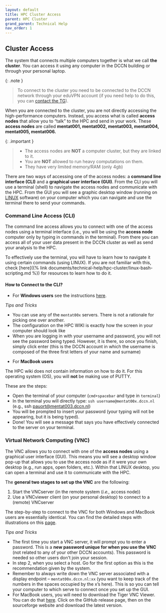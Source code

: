 ```yaml
---
layout: default
title: HPC Cluster Access
parent: HPC Cluster
grand_parent: Technical Help
nav_order: 1
---
```


## Cluster Access

The system that connects multiple computers together is what we call **the cluster**. You can access it using any computer in the DCCN building or through your personal laptop.


{: .note }
> To connect to the cluster you need to be connected to the DCCN network through your eduVPN account (if you need help to do this, you can [contact the TG](https://intranet.donders.ru.nl/index.php?id=helpdesk)).

When you are connected to the cluster, you are not directly accessing the high-performance computers. Instead, you access what is called **access nodes** that allow you to “talk” to the HPC and send in your work. These **access nodes** are called **mentat001, mentat002, mentat003, mentat004, mentat005, mentat006.**

{: .important }
> -	The access nodes are **NOT** a computer cluster, but they are linked to it.
> -	You are **NOT** allowed to run heavy computations on them.
> -	They have very limited memory/RAM (only 4gb)

There are two ways of accessing one of the access nodes: a **command line interface (CLI)** and a **graphical user interface (GUI)**. From the CLI you will use a terminal (shell) to navigate the access nodes and communicate with the HPC. From the GUI you will see a graphic desktop window (running on [LINUX](https://en.wikipedia.org/wiki/Linux) software) on your computer which you can navigate and use the terminal there to send your commands. 

### Command Line Access (CLI)
The command line access allows you to connect with one of the access nodes using a terminal interface (i.e., you will be using the **access node** computer only by typing in commands in the terminal).  From there you can access all of your user data present in the DCCN cluster as well as send your analysis to the HPC. 

To effectively use the terminal, you will have to learn how to navigate it using certain commands (using LINUX). If you are not familiar with this, check [here]({% link documents/technical-help/hpc-cluster/linux-bash-scripting.md %}) for resources to learn how to do it.

#### How to Connect to the CLI?

* For **Windows users** see the instructions [here](https://hpc.dccn.nl/docs/cluster_howto/access-internal.html#ssh-login-with-putty).

_Tips and Tricks_
-	You can use any of the `mentat00x` servers. There is not a rationale for picking one over another.
-	The configuration on the HPC WIKI is exactly how the screen in your computer should look like 
-	When you are logging in with your username and password, you will not see the password being typed. However, it is there, so once you finish, simply click enter (this is the DCCN account in which the username is composed of the three first letters of your name and surname)

* For **MacBook users**

The HPC wiki does not contain information on how to do it. For this operating system (OS), you will **not** be making use of PUTTY. 

These are the steps:
-	Open the terminal of your computer (`cmd+spacebar` and type in `terminal`)
-	In the terminal you will directly type:
`ssh username@mentat00x.dccn.nl` (e.g., ssh pauort@mentat003.dccn.nl)
-	You will be prompted to insert your password (your typing will not be appearing, but it is being typed).
-	Done! You will see a message that says you have effectively connected to the server on your terminal. 

### Virtual Network Computing (VNC)
The VNC allows you to connect with one of the **access nodes** using a graphical user interface (GUI). This means you will see a desktop window pop-up that allows you to use the access node as if it were your own desktop (e.g., run apps, open folders, etc.). Within that LINUX desktop, you can open a terminal and use it to communicate with the HPC. 

The **general two stages to set up the VNC** are the following:
1.	Start the VNCserver (in the remote system (_i.e.,_ access node))
2.	Use a VNCviewer client (on your personal desktop) to connect to a (remote) VNCserver

The step-by-step to connect to the VNC for both Windows and MacBook users are essentially identical. You can find the detailed steps with illustrations on this [page](https://hpc.dccn.nl/docs/cluster_howto/access-internal.html#vnc-for-graphic-desktop). 

_Tips and Tricks_
-	The first time you start a VNC server, it will prompt you to enter a password. This is a **new password unique for when you use the VNC** (not related to any of your other DCCN accounts). This password is needed so other users don't join your session. 
-	In step 2, when you select a host. Go for the first option as this is the recommendation given by the system.
-	Remember to always write down the VNC server associated with a display endpoint – `mentat00x.dccn.nl:xx` (you want to keep track of the numbers in the spaces occupied by the x’s here). This is so you can tell your computer to which serve to connect once you set up the GUI.  
-	For MacBook users, you will need to download the Tiger VNC Viewer. You can do that [here](https://tigervnc.org/). Click on the GitHub release page, then on the sourceforge website and download the latest version. 
